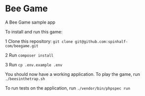 # Bee Game
A Bee Game sample app

To install and run this game: 

1   Clone this repository:
    `git clone git@github.com:spinhalf-com/beegame.git` 


2   Run `composer install`

3   Run `cp .env.example .env`

You should now have a working application. To play the game, run 
`./beesinthetrap.sh`

To run tests on the application, run
`./vendor/bin/phpspec run`

